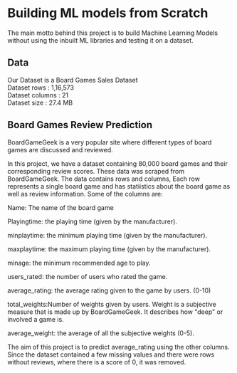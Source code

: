 # Building ML models from Scratch

The main motto behind this project is to build Machine Learning Models without using the inbuilt ML libraries and testing it on a dataset.

## Data
Our Dataset is a Board Games Sales Dataset<br>
Dataset rows    : 1,16,573 <br>
Dataset columns : 21 <br>
Dataset size    : 27.4 MB <br>

## Board Games Review Prediction

BoardGameGeek is a very popular site where different types of board games are discussed and reviewed.

In this project, we have a dataset containing 80,000 board games and their corresponding review scores. These data was scraped from BoardGameGeek. The data contains rows and columns, Each row represents a single board game and has statiistics about the board game as well as review information. Some of the columns are:

Name: The name of the board game

Playingtime: the playing time (given by the manufacturer).

minplaytime: the minimum playing time (given by the manufacturer).

maxplaytime: the maximum playing time (given by the manufacturer).

minage: the minimum recommended age to play.

users_rated: the number of users who rated the game.

average_rating: the average rating given to the game by users. (0-10)

total_weights:Number of weights given by users. Weight is a subjective measure that is made up by BoardGameGeek. It describes how "deep" or involved a game is.

average_weight: the average of all the subjective weights (0-5).

The aim of this project is to predict average_rating using the other columns. Since the dataset contained a few missing values and there were rows without reviews, where there is a score of 0, it was removed.



